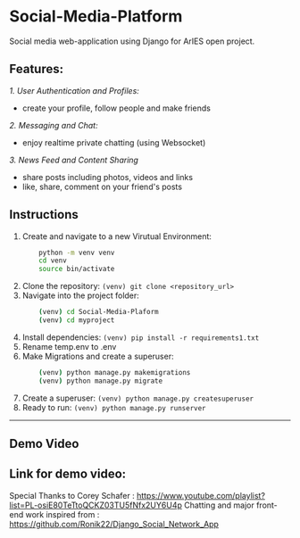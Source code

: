 # Social-Media-Platform
Social media web-application using Django for ArIES open project.

## Features:
*1. User Authentication and Profiles:*
- create your profile, follow people and make friends

*2. Messaging and Chat:*
- enjoy realtime private chatting (using Websocket)

*3. News Feed and Content Sharing*
- share posts including photos, videos and links
- like, share, comment on your friend's posts

  
## Instructions
1. Create and navigate to a new Virutual Environment:
   ```bash
       python -m venv venv
       cd venv
       source bin/activate  
   ```
2. Clone the repository: `(venv) git clone <repository_url>`
3. Navigate into the project folder:
   ```bash
       (venv) cd Social-Media-Plaform
       (venv) cd myproject
   ```
4. Install dependencies: `(venv) pip install -r requirements1.txt`
5. Rename temp.env to .env
6. Make Migrations and create a superuser:
   ```bash
       (venv) python manage.py makemigrations
       (venv) python manage.py migrate
   ```
7. Create a superuser: `(venv) python manage.py createsuperuser `
8. Ready to run: `(venv) python manage.py runserver`  

---
## Demo Video
Link for demo video: 
--
Special Thanks to Corey Schafer : https://www.youtube.com/playlist?list=PL-osiE80TeTtoQCKZ03TU5fNfx2UY6U4p
Chatting and major front-end work inspired from : https://github.com/Ronik22/Django_Social_Network_App
